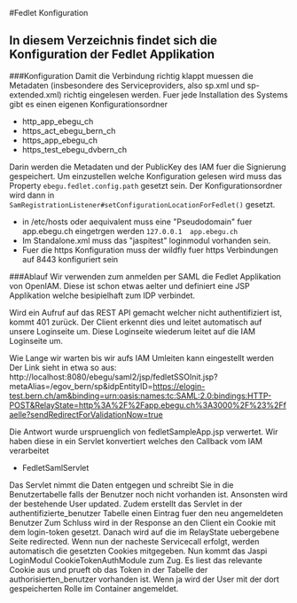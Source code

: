 #Fedlet Konfiguration
## In diesem Verzeichnis findet sich die Konfiguration der Fedlet Applikation


###Konfiguration
Damit die Verbindung richtig klappt muessen die Metadaten (insbesondere des Serviceproviders, also sp.xml und sp-extended.xml)
richtig eingelesen werden. Fuer jede Installation des Systems gibt es einen eigenen Konfigurationsordner

- http_app_ebegu_ch
- https_act_ebegu_bern_ch
- https_app_ebegu_ch
- https_test_ebegu_dvbern_ch

Darin werden die Metadaten und der PublicKey des IAM fuer die Signierung gespeichert. Um einzustellen welche Konfiguration
gelesen wird muss das Property `ebegu.fedlet.config.path` gesetzt sein. Der Konfigurationsordner wird dann in 
`SamRegistrationListener#setConfigurationLocationForFedlet()`
gesetzt.


- in /etc/hosts oder aequivalent muss eine "Pseudodomain" fuer app.ebegu.ch eingetrgen werden
`127.0.0.1  app.ebegu.ch`
- Im Standalone.xml muss das "jaspitest" loginmodul vorhanden sein.
- Fuer die https Konfiguration muss der wildfly fuer https Verbindungen auf 8443 konfiguriert sein

 

###Ablauf
Wir verwenden zum anmelden per SAML die Fedlet Applikation von OpenIAM. Diese ist schon etwas aelter und definiert eine 
JSP Applikation welche besipielhaft zum IDP verbindet.

Wird ein Aufruf auf das REST API gemacht welcher nicht authentifiziert ist, kommt 401 zurück. Der Client erkennt dies
und leitet automatisch auf unsere Loginseite um. Diese Loginseite wiederum leitet auf die IAM Loginseite um.

Wie Lange wir warten bis wir aufs IAM Umleiten kann eingestellt werden
Der Link sieht in etwa so aus: http://localhost:8080/ebegu/saml2/jsp/fedletSSOInit.jsp?metaAlias=/egov_bern/sp&idpEntityID=https://elogin-test.bern.ch/am&binding=urn:oasis:names:tc:SAML:2.0:bindings:HTTP-POST&RelayState=http%3A%2F%2Fapp.ebegu.ch%3A3000%2F%23%2Ffaelle?sendRedirectForValidationNow=true


Die Antwort wurde urspruenglich von fedletSampleApp.jsp verwertet. Wir haben diese in ein Servlet konvertiert welches den Callback vom IAM verarbeitet
- FedletSamlServlet



Das Servlet nimmt die Daten entgegen und schreibt Sie in die Benutzertabelle falls der Benutzer noch nicht vorhanden ist. Ansonsten wird der bestehende User updated.
Zudem erstellt das Servlet in der authentifizierte_benutzer Tabelle einen Eintrag fuer den neu angemeldeten Benutzer
Zum Schluss wird in der Response an den Client ein Cookie mit dem login-token gesetzt. Danach wird auf die im RelayState uebergebene
Seite redirected.
Wenn nun der nacheste Servicecall erfolgt, werden automatisch die gesetzten Cookies mitgegeben.
Nun kommt das Jaspi LoginModul CookieTokenAuthModule zum Zug. Es liest das relevante Cookie aus und prueft ob das Token in
der Tabelle der authorisierten_benutzer vorhanden ist. Wenn ja wird der User mit der dort gespeicherten Rolle im Container
angemeldet.





